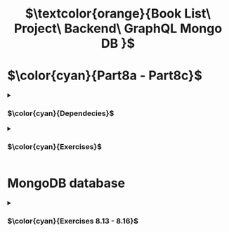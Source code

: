 <h1 align="center"> $\textcolor{orange}{Book List\ Project\ Backend\ GraphQL Mongo DB }$
</h1>

# $\color{cyan}{Part8a - Part8c}$

<details>
<summary>

### $\color{cyan}{Dependecies}$

 </summary>

```
npm install @apollo/server graphql
```

```
npm install mongoose
```

```
npm install mongoose-unique-validator
```

```
npm install mongoose dotenv
```

```
npm install jsonwebtoken
```

### For using subscriber option

```
npm install express cors
```

\*\*\* First, we have to install two packages for adding subscriptions to GraphQL and a Node.js WebSocket library:

```
npm install graphql-ws ws @graphql-tools/schema
```

### With subscriptions, the communication happens using the publish-subscribe principle utilizing the object PubSub.

```
npm install graphql-subscriptions
```

start server :

```
node Exercise(8.X).js
```

Apollo server runs in development mode `http://localhost:4000`

This takes us to `Apollo Studio Explorer`

</details>

<details>
<summary>

### $\color{cyan}{Exercises}$

 </summary>

`8.1:` The number of books and authors

- Implement queries bookCount and authorCount which return the number of books and the number of authors.

`8.2:` All books

- Implement query allBooks, which returns the details of all books.

`8.3:` All authors

- Implement query allAuthors, which returns the details of all authors. The response should include a field bookCount containing the number of books the author has written.

`8.4:` Books of an author

- Modify the allBooks query so that a user can give an optional parameter author. The response should include only books written by that author.

`8.5:` Books by genre

- Modify the allBooks query so that a user can give an optional parameter genre or genre and author.

Added only author as an option which will work similar to Exercise8.4

i) genre
ii) autor
iii) author and genre

`8.6:` Adding a book

- Implement mutation `addBook` to add new book.

* The mutation works even if the author is not already saved to the server or author data list.

- If the author is not yet saved to the server, a new author is added to the system. Born year will be null for now.

`8.7:` Updating the birth year of an author

- Implement mutation `editAuthor`, which will be used for changing the birth year or `born:` of the author.

- If the author is not in the system, `null` is returned:

</details>

# MongoDB database

<details>
<summary>

### $\color{cyan}{Exercises 8.13 - 8.16}$

 </summary>

`8.13:` Database, part 1

- Library application so that it saves the data to a database

`8.14:` Database, part 2

- Complete the program so that all queries (to get allBooks working with the parameter author and bookCount field of an author object is not required) and mutations work.

`8.15:` Database, part 3

- Database validation errors (e.g. book title or author name being too short) are handled sensibly. Use `GraphQLError` with a suitable error message to be thrown.

* Added validation for published year and year born.

`8.16:` user and logging in
Add user management to your application. Expand the schema like so:

`8.23:` Subscriptions - server
Do a backend implementation for subscription bookAdded, which returns the details of all new books to its subscribers.

`8.24:` Subscriptions - client, part 1
Start using subscriptions in the client, and subscribe to bookAdded. When new books are added, notify the user. Any method works. For example, you can use the window.alert function.

</details>
